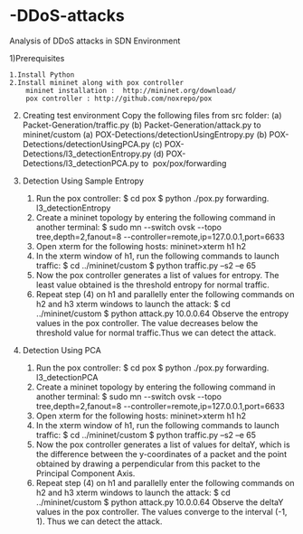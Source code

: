# -DDoS-attacks
Analysis of DDoS attacks in SDN Environment

1)Prerequisites

    1.Install Python
    2.Install mininet along with pox controller
    	mininet installation : ​ http://mininet.org/download/
    	pox controller : ​http://github.com/noxrepo/pox

2) Creating test environment
Copy the following files from src folder:
(a) Packet-Generation/traffic.py
(b) Packet-Generation/attack.py
to ​ mininet/custom
(a) POX-Detections/detectionUsingEntropy.py
(b) POX-Detections/detectionUsingPCA.py
(c) POX-Detections/l3_detectionEntropy.py
(d) POX-Detections/l3_detectionPCA.py
to ​ pox/pox/forwarding

3) Detection Using Sample Entropy
	1) Run the pox controller:
	$ cd pox
	$ python ./pox.py forwarding.​l3_detectionEntropy
	2) Create a mininet topology by entering the following command in 		another terminal:
	$ sudo mn --switch ovsk --topo tree,depth=2,fanout=8 --controller=remote,ip=127.0.0.1,port=6633 
	3) Open xterm for the following hosts:
	mininet>xterm h1 h2
	4) In the xterm window of h1, run the following commands to launch 		   traffic:
	$ cd ../mininet/custom
	$ python traffic.py –s2 –e 65
	5) Now the pox controller generates a list of values for entropy. 		The least value obtained is the threshold entropy for normal 		traffic. 
	6) Repeat step (4) on h1 and parallelly enter the following 		commands on h2 and h3 xterm windows to launch the attack:
	$ cd ../mininet/custom
	$ python attack.py 10.0.0.64
Observe the entropy values in the pox controller. The value 		decreases below the threshold value for normal traffic.Thus we can 	detect the attack.


4) Detection Using PCA
	1) Run the pox controller:
	$ cd pox
	$ python ./pox.py forwarding.​l3_detectionPCA
	2) Create a mininet topology by entering the following command in 		another terminal:
	$ sudo mn --switch ovsk --topo tree,depth=2,fanout=8 --controller=remote,ip=127.0.0.1,port=6633
	3) Open xterm for the following hosts:
	mininet>xterm h1 h2
	4) In the xterm window of h1, run the following commands to launch 		traffic:
	$ cd ../mininet/custom 
	$ python traffic.py –s2 –e 65
	5) Now the pox controller generates a list of values for deltaY, 		   which is the difference between the y-coordinates of a packet  		   and the point obtained by drawing a perpendicular from this  	    packet to the Principal Component Axis.
	6) Repeat step (4) on h1 and parallelly enter the following 		   commands on h2 and h3 xterm windows to launch the attack:
	   $ cd ../mininet/custom
           $ python attack.py 10.0.0.64
Observe the deltaY values in the pox controller. The values converge to the interval (-1, 1). Thus we can detect the attack. 

